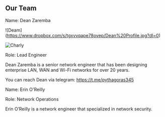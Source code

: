 ## Our Team

Name: Dean Zaremba

![Deam] (https://www.dropbox.com/s/tgxvvqape78ovep/Dean%20Profile.jpg?dl=0)


![Charly](https://tron.34rth.com/wp-content/uploads/2018/05/team-CT-2-270x164.jpg)

Role: Lead Engineer

Dean Zaremba is a senior network engineer that has been designing enterprise LAN, WAN and Wi-Fi networks for over 20 years.

You can reach Dean via telegram: https://t.me/pythagoras345



Name: Erin O'Reilly

Role: Network Operations

Erin O’Reilly is a network engineer that specialized in network security.  


